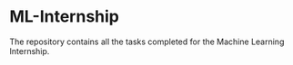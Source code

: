 # ML-Internship
The repository contains all the tasks completed for the Machine Learning Internship.

